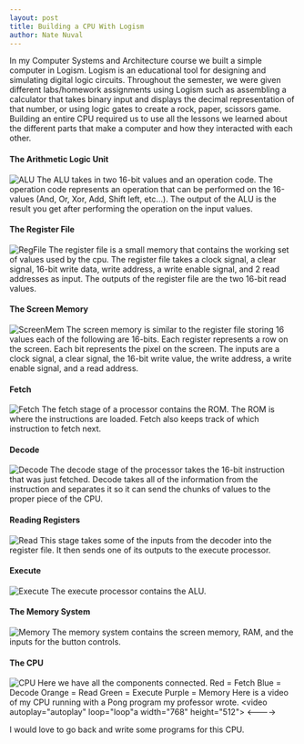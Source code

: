 ```yaml
---
layout: post
title: Building a CPU With Logism
author: Nate Nuval
---
```

In my Computer Systems and Architecture course we built a simple computer in Logism. Logism is an educational tool for designing and simulating digital logic circuits. Throughout the semester, we were given different labs/homework assignments using Logism such as assembling a calculator that takes binary input and displays the decimal representation of that number, or using logic gates to create a rock, paper, scissors game. 
Building an entire CPU required us to use all the lessons we learned about the different parts that make a computer and how they interacted with each other.
#### The Arithmetic Logic Unit
![ALU](/assets/ALU.png)
The ALU takes in two 16-bit values and an operation code. The operation code represents an operation that can be performed on the 16-values (And, Or, Xor, Add, Shift left, etc…).
The output of the ALU is the result you get after performing the operation on the input values.

#### The Register File
![RegFile](/assets/RegisterFile.png)
The register file is a small memory that contains the working set of values used by the cpu. The register file takes a clock signal, a clear signal, 16-bit write data, write address, a write enable signal, and 2 read addresses as input.
The outputs of the register file are the two 16-bit read values.
 
#### The Screen Memory
![ScreenMem](/assets/ScreenMem.png)
The screen memory is similar to the register file storing 16 values each of the following are 16-bits. Each register represents a row on the screen. Each bit represents the pixel on the screen. The inputs are a clock signal, a clear signal, the 16-bit write value, the write address, a write enable signal, and a read address.

#### Fetch
![Fetch](/assets/Fetch.png)
The fetch stage of a processor contains the ROM. The ROM is where the instructions are loaded. Fetch also keeps track of which instruction to fetch next.

#### Decode
![Decode](/assets/Decode.png)
The decode stage of the processor takes the 16-bit instruction that was just fetched. Decode takes all of the information from the instruction and separates it so it can send the chunks of values to the proper piece of the CPU.

#### Reading Registers
![Read](/assets/Read.png)
This stage takes some of the inputs from the decoder into the register file. It then sends one of its outputs to the execute processor.

#### Execute
![Execute](/assets/Execute.png)
The execute processor contains the ALU.

#### The Memory System
![Memory](/assets/Memory.png)
The memory system contains the screen memory, RAM, and the inputs for the button controls.

#### The CPU
![CPU](/assets/CPU2.PNG)
Here we have all the components connected. 
Red = Fetch
Blue = Decode
Orange = Read
Green = Execute
Purple = Memory
Here is a video of my CPU running with a Pong program my professor wrote.
<video autoplay="autoplay" loop="loop"a width="768" height="512">
  <source src="/assets/CPUPong.mp4" type="video/mp4">
  <--<source src="/assets/CPUPong.webm" type="video/webm">-->
</video>

I would love to go back and write some programs for this CPU.

